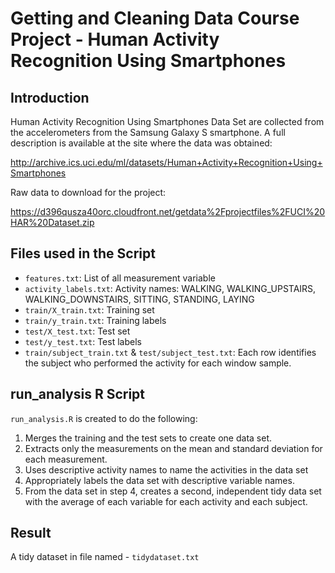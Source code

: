 # Getting and Cleaning Data Course Project - Human Activity Recognition Using Smartphones

## Introduction
Human Activity Recognition Using Smartphones Data Set are collected from the accelerometers from the Samsung Galaxy S smartphone. A full description is available at the site where the data was obtained: 

http://archive.ics.uci.edu/ml/datasets/Human+Activity+Recognition+Using+Smartphones 

Raw data to download for the project: 

https://d396qusza40orc.cloudfront.net/getdata%2Fprojectfiles%2FUCI%20HAR%20Dataset.zip 

## Files used in the Script
- <code>features.txt</code>: List of all measurement variable
- <code>activity_labels.txt</code>: Activity names: WALKING, WALKING_UPSTAIRS, WALKING_DOWNSTAIRS, SITTING, STANDING, LAYING
- <code>train/X_train.txt</code>: Training set
- <code>train/y_train.txt</code>: Training labels
- <code>test/X_test.txt</code>: Test set
- <code>test/y_test.txt</code>: Test labels
- <code>train/subject_train.txt</code> & <code>test/subject_test.txt</code>: Each row identifies the subject who performed the activity for each window sample.


## run_analysis R Script
<code>run_analysis.R</code> is created to do the following:

1) Merges the training and the test sets to create one data set.
2) Extracts only the measurements on the mean and standard deviation for each measurement.
3) Uses descriptive activity names to name the activities in the data set
4) Appropriately labels the data set with descriptive variable names.
5) From the data set in step 4, creates a second, independent tidy data set with the average of each variable for each activity and each subject.

## Result
A tidy dataset in file named - <code>tidydataset.txt</code>